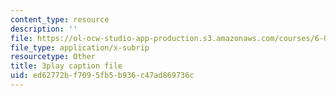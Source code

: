```yaml
---
content_type: resource
description: ''
file: https://ol-ocw-studio-app-production.s3.amazonaws.com/courses/6-006-introduction-to-algorithms-fall-2011/ed62772bf7095fb5b936c47ad869736c_a_otxyu0mSQ.vtt
file_type: application/x-subrip
resourcetype: Other
title: 3play caption file
uid: ed62772b-f709-5fb5-b936-c47ad869736c
---
```

